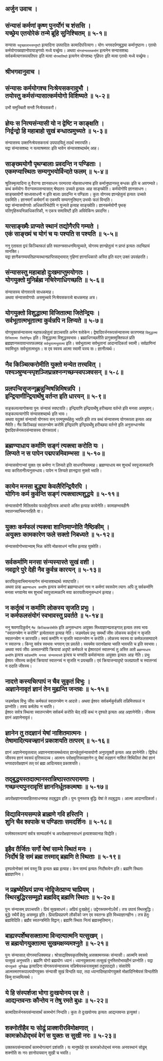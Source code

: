 ## अर्जुन उवाच ।
## संन्यासं कर्मणां कृष्ण पुनर्योगं च शंससि । <br> यच्छ्रेय एतयोरेकं तन्मे ब्रूहि सुनिश्चितम् ॥ ५-१॥
सन्यासः `यदृच्छालाभसन्तुष्टो` इत्यादिना उपपादितः कामादिपरित्यागः। योगः भगवदर्पणबुद्ध्या कर्मानुष्ठानः। एतयोः कर्मयोगाख्यज्ञानोपायाङ्गयोः मध्ये यच्छ्रेयः। अथवा `योगसंन्यस्तकर्माणं` इत्यनेन सन्यासशब्दः सर्वकर्मत्यागरूपयतिपरः इति मत्वा `योगमातिष्ठो` इत्यनेन योगशब्दः गृहिपरः इति मत्वा एतयोः मध्ये यच्छ्रेयः।
## श्रीभगवानुवाच ।
## संन्यासः कर्मयोगश्च निःश्रेयसकरावुभौ । <br> तयोस्तु कर्मसंन्यासात्कर्मयोगो विशिष्यते ॥ ५-२॥
उभौ समुच्चितौ सन्तौ निःश्रेयसकरौ। 
## ज्ञेयः स नित्यसंन्यासी यो न द्वेष्टि न काङ्क्षति । <br> निर्द्वन्द्वो हि महाबाहो सुखं बन्धात्प्रमुच्यते ॥ ५-३॥
संन्यासस्य उक्तनिःश्रेयसकरत्वं उपपादयितुं तदर्थं स्मारयति।   
यद्वा संन्यासशब्दः न यत्याश्रमपरः इति भावेन संन्यासशब्दार्थम् आह।
## साङ्ख्ययोगौ पृथग्बालाः प्रवदन्ति न पण्डिताः । <br> एकमप्यास्थितः सम्यगुभयोर्विन्दते फलम् ॥ ५-४॥
श्रुतिस्मृत्यादिना तु वैराग्यः ज्ञानसाधनः परम्परया मोक्षसाधनश्च इति कर्मानुष्ठानस्तु बन्धकः इति च अवगम्यते। कथं कर्मयोगः वैराग्यरूपसन्यासात् श्रेष्ठतरः उच्यते इत्यतः आह साङ्ख्येति। कर्मयोगोपि ज्ञानसाधनः। साङ्ख्ययोगौ साध्यसाधनौ न इति बालाः प्रवदन्ति न पण्डिताः। कुतः योगस्य ज्ञानहेतुत्वं इत्यतः उच्यते एकमिति। ज्ञानमार्गं कर्ममार्गं वा एकमपि सम्यगनुतिष्ठन् उभयोः फलं विन्दति।   
यद्वा संन्यासयोगयोः अधिकारिभेदोपि न युज्यते इत्याह साङ्ख्येति। ज्ञानकर्मयोगौ पृथक् यतिगृहिरूपभिन्नाधिकारिकौ, न एकत्र समाविष्टौ इति अविवेकिनः प्रवदन्ति। 
## यत्साङ्ख्यैः प्राप्यते स्थानं तद्योगैरपि गम्यते । <br> एकं साङ्ख्यं च योगं च यः पश्यति स पश्यति ॥ ५-५॥
ननु एतावता द्वयं किञ्चित्फलं प्रति स्वतन्त्रसाधनमित्युच्यते, योगस्य ज्ञानहेतुत्वं न प्राप्तं इत्यतः तदभिप्रायं व्यनक्ति।   
यद्वा ज्ञानैकगम्ययतिप्राप्यस्थानप्राप्तिसद्भावात् गृहिणां ज्ञानाधिकारो अस्ति इति वदन् उक्तं उपसंहरति। 
## संन्यासस्तु महाबाहो दुःखमाप्तुमयोगतः । <br> योगयुक्तो मुनिर्ब्रह्म नचिरेणाधिगच्छति ॥ ५-६॥
संन्यासस्य योगावरत्वे साधकमाह।  
अथवा संन्यासयोगयोः असमुच्चये निःश्रेयसकरत्वे बाधकमाह अत्र। 
## योगयुक्तो विशुद्धात्मा विजितात्मा जितेन्द्रियः । <br> सर्वभूतात्मभूतात्मा कुर्वन्नपि न लिप्यते ॥ ५-७॥
योगयुक्तसंन्यासस्य महाफलहेतुत्वं प्रपञ्चयति अनेन श्लोकेन। द्वेषादिवर्जनरूपसंन्यासस्य कारणमाह `विशुद्धात्मा विजितात्मा जितेन्द्रियः` इति। विशुद्धात्मा विशुद्धस्वभावः। ब्रह्माधिगच्छतीति प्रागुक्तमुक्तिफलं प्रति ब्रह्मज्ञानरूपावान्तरफलमाह `सर्वभूतात्मभूतात्मा` इति। सर्वभूतात्मा सर्वभूतानां आदानादिकर्ता स्वामी। सर्वप्राणिनां स्वामिभूतः सर्वभूतात्मभूतः। स एव स्वस्य आत्मा स्वामी यस्य सः। ज्ञानीत्यर्थः।  
## नैव किञ्चित्करोमीति युक्तो मन्येत तत्त्ववित् । <br> पश्यञ्श्रुण्वन्स्पृशञ्जिघ्रन्नश्नन्गच्छन्स्वपञ्श्वसन् ॥ ५-८॥
## प्रलपन्विसृजन्गृह्णन्नुन्मिषन्निमिषन्नपि । <br> इन्द्रियाणीन्द्रियार्थेषु वर्तन्त इति धारयन् ॥ ५-९॥
सङ्कल्पत्यागोक्त्या पुनः संन्यासं स्पष्टयति। इन्द्रियाणि इन्द्रियार्थेषु हरीच्छया वर्तन्ते इति मनसा अवमृशन्। सङ्कल्पत्यागोपि संन्यासशब्दार्थः इति भावः।   
अथवा यदुक्तं संन्यासो योगरूप सन् परमपुमर्थहेतुः भवति इति तत्र कथं संन्यासस्य योगरूपता इत्यतः आह नैवेति। नैव किञ्चिदहं स्वातन्त्र्येण करोमि इन्द्रियाणि इन्द्रियार्थेषु हरीच्छया वर्तन्ते इति अनुसन्धानमेव द्वेषादिवर्जनरूपसंन्यासस्य योगरूपत्वं। 
## ब्रह्मण्याधाय कर्माणि सङ्गं त्यक्त्वा करोति यः । <br> लिप्यते न स पापेन पद्मपत्रमिवाम्भसा ॥ ५-१०॥
संन्यासयोगाभ्यां युक्तः एव कर्मणा न लिप्यते इति साधननियममाह। ब्रह्मण्याधाय मम शुभार्थं स्वपूजात्मकानि मया कारितानीत्यनुसन्धाय। पापेन न लिप्यते ज्ञानद्वारा मुक्तो भवति। 
## कायेन मनसा बुद्ध्या केवलैरिन्द्रियैरपि । <br> योगिनः कर्म कुर्वन्ति सङ्गं त्यक्त्वात्मशुद्धये ॥ ५-११॥
संन्यासयोगौ मिलितावेव फलहेतुरित्यत्र आचारो अस्ति इत्याह कायेनेति। कामाहम्भावहीनैः स्वातन्त्र्याभिमानरहितैः वा।  
## युक्तः कर्मफलं त्यक्त्वा शान्तिमाप्नोति नैष्ठिकीम् । <br> अयुक्तः कामकारेण फले सक्तो निबध्यते ॥ ५-१२॥
संन्यासयोगोभयाभ्याम् भिन्नः कोपि मोक्षसाधनं नास्ति इत्याह युक्तेति। 
## सर्वकर्माणि मनसा संन्यस्यास्ते सुखं वशी । <br> नवद्वारे पुरे देही नैव कुर्वन्न कारयन् ॥ ५-१३॥
कारयितृत्वाभिमानत्यागेन संन्यासशब्दार्थः स्पष्टयति।  
अथवा प्राक् `ब्रह्मण्याधाय कर्माणि` इत्यत्र कर्मणां ब्रह्मण्याधानं नाम न कर्मणां स्वरूपेण त्यागः अपि तु सर्वकर्माणि मनसा भगवानेव मम शुभार्थं स्वपूजात्मकानि मया कारयतीत्यनुसन्धानं इत्याह।
## न कर्तृत्वं न कर्माणि लोकस्य सृजति प्रभुः । <br> न कर्मफलसंयोगं स्वभावस्तु प्रवर्तते ॥ ५-१४॥
ननु श्रवणादिकुर्वन् `नैव किञ्चित्करोमीति` इति अनुसन्धानः अयुक्तः मिथ्याज्ञानप्रसङ्गात् इत्यतः तस्य भावः "स्वातन्त्र्येण न करोमि" इत्येतावता इत्याह नेति। जडमपेक्ष्य प्रभुः समर्थो जीवः लोकस्य कर्तृत्वं न सृजति स्वातन्त्र्येण न कारयति। स्वयं कर्माणि न सृजति स्वातन्त्र्येण न करोति। लोकस्य स्वस्य वा कर्मफलसम्पादने न स्वातन्त्रः। किन्तु सर्वत्र स्वभावः भगवान् एव प्रवर्तते। स्वयमेव परानपेक्षया भवति भावयति च इति स्वभावः। 
अथवा स्वयं जीवः अस्वतन्त्रोपि क्रियायां अदृष्टे कर्मफले च ईश्वरदत्तं स्वातन्त्र्यं तु अस्ति अतो `ब्रह्मण्याधाय कर्माणि` इत्यत्र `सर्वकर्माणि मनसा संन्यस्यास्ते` इत्यत्र च भगवति कर्मसंन्यासः अयुक्तः इत्यतः आह नेति। प्रभुः ईश्वरः जीवस्य कर्तृत्वं क्रियायां स्वातन्त्र्यं न सृजति न प्रयच्छति। एवं क्रियाजन्यादृष्टे फलप्रापतौ च स्वातन्त्र्यं न ददाति जीवस्य। 
## नादत्ते कस्यचित्पापं न चैव सुकृतं विभुः । <br> अज्ञानेनावृतं ज्ञानं तेन मुह्यन्ति जन्तवः ॥ ५-१५॥
जडमपेक्ष्य विभुः जीवः कर्मफलं स्वातन्त्र्येण न आदत्ते। अथवा ईश्वरः सर्वकर्मकुर्वन्नपि तन्निमित्तफलं न प्राप्नोति। तस्य कर्मलेपः न भवति।   
ईश्वरः सर्वत्र स्थित्वा स्वातन्त्त्र्येण सर्वकर्म करोति चेत् तर्हि कथं न दृश्यते इत्यतः आह अज्ञानेनेति। जीवस्य ज्ञानं अज्ञानेनावृतं।
## ज्ञानेन तु तदज्ञानं येषां नाशितमात्मनः । <br> तेषामादित्यवज्ज्ञानं प्रकाशयति तत्परम् ॥ ५-१६॥
ज्ञानं अज्ञानेनावृतत्वात् अज्ञाननाशासमर्थत्वात् ज्ञानहेतुसंन्यासयोगौ अनुपयुक्तौ इत्यतः आह ज्ञानेनेति। द्विविधं जीवस्य ज्ञानं स्वरूपं वृत्तिरूपञ्च। आत्मनः परोक्षवृत्तिरूपज्ञानेन तु येषां तदज्ञानं नाशितं शिथिलितं तेषां ज्ञानं भगवदपरोक्षज्ञानं तत् परं ब्रह्म आदित्यवत् प्रकाशयति। 
## तद्बुद्धयस्तदात्मानस्तन्निष्ठास्तत्परायणाः ।<br> गच्छन्त्यपुनरावृत्तिं ज्ञाननिर्धूतकल्मषाः ॥ ५-१७॥
अपरोक्षज्ञानाव्यवहितसाधनमाह तद्बुद्धय इति। पुनः पुनस्तत्र बुद्धिः येषां ते तद्बुद्धयः। आत्मा आदानादिकर्ता। 
## विद्याविनयसम्पन्ने ब्राह्मणे गवि हस्तिनि ।<br> शुनि चैव श्वपाके च पण्डिताः समदर्शिनः ॥ ५-१८॥
परमेश्वररूपाणां सर्वत्र साम्यदर्शनं च अपरोक्षज्ञानसाधनं इत्याशयवानाह विद्येति। 
## इहैव तैर्जितः सर्गो येषां साम्ये स्थितं मनः ।<br> निर्दोषं हि समं ब्रह्म तस्माद् ब्रह्मणि ते स्थिताः ॥ ५-१९॥
दृश्यत्वेनोक्तं समं वस्तु किं इत्यतः ब्रह्म इत्याह। केन साम्यं इत्यतः निर्दोषत्वेन इति। ब्रह्मणि स्थिताः ब्रह्मज्ञानिनः। 
## न प्रहृष्येत्प्रियं प्राप्य नोद्विजेत्प्राप्य चाप्रियम् ।<br> स्थिरबुद्धिरसम्मूढो ब्रह्मविद् ब्रह्मणि स्थितः ॥ ५-२०॥
पुनः संन्यासम् प्रपञ्चयति। प्रियं सुखसाधनं। अप्रियं दुःखहेतुं। उद्वेगरूपमनोऽधैर्यं। तत्र उपायं स्थिरबुद्धिः। बुद्धेः स्थैर्ये हेतुः असम्मूढ इति। प्रियाप्रियप्रापणे लौकीको जन एव स्वतन्त्रः इति मिथ्याज्ञानहीनः। तत्र हेतुः ब्रह्मविदिति। ब्रह्मैव स्वतन्त्रमिति विद्वान्। ब्रह्मणि स्थितः नित्यं ब्रह्मस्मृतिमान्। 
## बाह्यस्पर्शेष्वसक्तात्मा विन्दत्यात्मनि यत्सुखम् ।<br> स ब्रह्मयोगयुक्तात्मा सुखमक्षय्यमश्नुते ॥ ५-२१॥
पुनः संन्यासात् योगस्याधिक्यमाह। श्रोत्राद्यविषयकृतविषयेषु असक्तमनस्कः संन्यासी। आत्मनि स्वरूपे यत्सुखं अनुभवति। ब्रह्मणि योगो ब्रह्मयोगः ध्यानं। ध्यानयुक्तात्मा तत्सुखं पुनस्तिरोभावहीनं प्राप्नोति।
यद्वा `योगयुक्तो मुनिर्ब्रह्म` इत्यादिना योगरूपसंन्यासस्य यन्निश्रेयस्करत्वमुक्तं तदुपपाद्यते। संसारेपि आत्मस्मरणरूपाल्पयोगयुक्तः संन्यासी सुखं विन्दति यदा, तदा ध्यानादिमहायोगयुक्तो मोक्षादिनिश्रेयसं विन्दतीति किमु वाच्यमित्यर्थः। 
## ये हि संस्पर्शजा भोगा दुःखयोनय एव ते ।<br> आद्यन्तवन्तः कौन्तेय न तेषु रमते बुधः ॥ ५-२२॥
कामादिवर्जनरूपसंन्यासार्थं कामभोगं निन्दति। कुतः ते दुःखयोनयः इत्यतः आद्यन्तवन्तः इत्युक्तं। 
## शक्नोतीहैव यः सोढुं प्राक्शरीरविमोक्षणात् ।<br> कामक्रोधोद्भवं वेगं स युक्तः स सुखी नरः ॥ ५-२३॥
उक्तरूपसंन्यासार्थं कामभोगत्यागं प्रशंसति। यः मानुषदेहे एव कामक्रोधोद्भवं मनसः अनवस्थानं सोढुम् शक्नोति सः नरः ज्ञानोपायवान् सुखी च भवति। 
